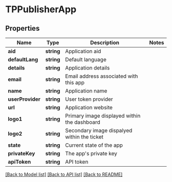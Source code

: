 # TPPublisherApp

## Properties
Name | Type | Description | Notes
------------ | ------------- | ------------- | -------------
**aid** | **string** | Application aid | 
**defaultLang** | **string** | Default language | 
**details** | **string** | Application details | 
**email** | **string** | Email address associated with this app | 
**name** | **string** | Application name | 
**userProvider** | **string** | User token provider | 
**url** | **string** | Application website | 
**logo1** | **string** | Primary image displayed within the dashboard | 
**logo2** | **string** | Secondary image dispalyed within the ticket | 
**state** | **string** | Current state of the app | 
**privateKey** | **string** | The app&#39;s private key | 
**apiToken** | **string** | API token | 

[[Back to Model list]](../README.md#documentation-for-models) [[Back to API list]](../README.md#documentation-for-api-endpoints) [[Back to README]](../README.md)


